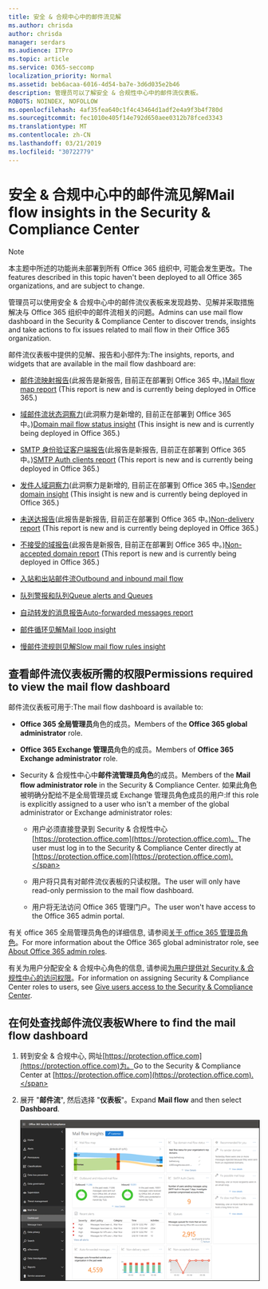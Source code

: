 ```yaml
---
title: 安全 & 合规中心中的邮件流见解
ms.author: chrisda
author: chrisda
manager: serdars
ms.audience: ITPro
ms.topic: article
ms.service: O365-seccomp
localization_priority: Normal
ms.assetid: beb6acaa-6016-4d54-ba7e-3d6d035e2b46
description: 管理员可以了解安全 & 合规性中心中的邮件流仪表板。
ROBOTS: NOINDEX, NOFOLLOW
ms.openlocfilehash: 4af35fea640c1f4c43464d1adf2e4a9f3b4f780d
ms.sourcegitcommit: fec1010e405f14e792d650aee0312b78fced3343
ms.translationtype: MT
ms.contentlocale: zh-CN
ms.lasthandoff: 03/21/2019
ms.locfileid: "30722779"
---
```

# <a name="mail-flow-insights-in-the-security--compliance-center"></a><span data-ttu-id="82c4c-103">安全 & 合规中心中的邮件流见解</span><span class="sxs-lookup"><span data-stu-id="82c4c-103">Mail flow insights in the Security & Compliance Center</span></span>

> [!NOTE]
> <span data-ttu-id="82c4c-104">本主题中所述的功能尚未部署到所有 Office 365 组织中, 可能会发生更改。</span><span class="sxs-lookup"><span data-stu-id="82c4c-104">The features described in this topic haven't been deployed to all Office 365 organizations, and are subject to change.</span></span>

<span data-ttu-id="82c4c-105">管理员可以使用安全 & 合规中心中的邮件流仪表板来发现趋势、见解并采取措施解决与 Office 365 组织中的邮件流相关的问题。</span><span class="sxs-lookup"><span data-stu-id="82c4c-105">Admins can use mail flow dashboard in the Security & Compliance Center to discover trends, insights and take actions to fix issues related to mail flow in their Office 365 organization.</span></span>

<span data-ttu-id="82c4c-106">邮件流仪表板中提供的见解、报告和小部件为:</span><span class="sxs-lookup"><span data-stu-id="82c4c-106">The insights, reports, and widgets that are available in the mail flow dashboard are:</span></span>

- <span data-ttu-id="82c4c-107">[邮件流映射报告](mfi-mail-flow-map-report.md)(此报告是新报告, 目前正在部署到 Office 365 中。)</span><span class="sxs-lookup"><span data-stu-id="82c4c-107">[Mail flow map report](mfi-mail-flow-map-report.md) (This report is new and is currently being deployed in Office 365.)</span></span>

- <span data-ttu-id="82c4c-108">[域邮件流状态洞察力](mfi-domain-mail-flow-status-insight.md)(此洞察力是新增的, 目前正在部署到 Office 365 中。)</span><span class="sxs-lookup"><span data-stu-id="82c4c-108">[Domain mail flow status insight](mfi-domain-mail-flow-status-insight.md) (This insight is new and is currently being deployed in Office 365.)</span></span>

- <span data-ttu-id="82c4c-109">[SMTP 身份验证客户端报告](mfi-smtp-auth-clients-report.md)(此报告是新报告, 目前正在部署到 Office 365 中。)</span><span class="sxs-lookup"><span data-stu-id="82c4c-109">[SMTP Auth clients report](mfi-smtp-auth-clients-report.md) (This report is new and is currently being deployed in Office 365.)</span></span>

- <span data-ttu-id="82c4c-110">[发件人域洞察力](mfi-sender-domain-insight.md)(此洞察力是新增的, 目前正在部署到 Office 365 中。)</span><span class="sxs-lookup"><span data-stu-id="82c4c-110">[Sender domain insight](mfi-sender-domain-insight.md) (This insight is new and is currently being deployed in Office 365.)</span></span>

- <span data-ttu-id="82c4c-111">[未送达报告](mfi-non-delivery-report.md)(此报告是新报告, 目前正在部署到 Office 365 中。)</span><span class="sxs-lookup"><span data-stu-id="82c4c-111">[Non-delivery report](mfi-non-delivery-report.md) (This report is new and is currently being deployed in Office 365.)</span></span>

- <span data-ttu-id="82c4c-112">[不接受的域报告](mfi-non-accepted-domain-report.md)(此报告是新报告, 目前正在部署到 Office 365 中。)</span><span class="sxs-lookup"><span data-stu-id="82c4c-112">[Non-accepted domain report](mfi-non-accepted-domain-report.md) (This report is new and is currently being deployed in Office 365.)</span></span>

- [<span data-ttu-id="82c4c-113">入站和出站邮件流</span><span class="sxs-lookup"><span data-stu-id="82c4c-113">Outbound and inbound mail flow</span></span>](mfi-outbound-and-inbound-mail-flow.md)

- [<span data-ttu-id="82c4c-114">队列警报和队列</span><span class="sxs-lookup"><span data-stu-id="82c4c-114">Queue alerts and Queues</span></span>](mfi-queue-alerts-and-queues.md)

- [<span data-ttu-id="82c4c-115">自动转发的消息报告</span><span class="sxs-lookup"><span data-stu-id="82c4c-115">Auto-forwarded messages report</span></span>](mfi-auto-forwarded-messages-report.md)

- [<span data-ttu-id="82c4c-116">邮件循环见解</span><span class="sxs-lookup"><span data-stu-id="82c4c-116">Mail loop insight</span></span>](mfi-mail-loop-insight.md)

- [<span data-ttu-id="82c4c-117">慢邮件流规则见解</span><span class="sxs-lookup"><span data-stu-id="82c4c-117">Slow mail flow rules insight</span></span>](mfi-slow-mail-flow-rules-insight.md)

## <a name="permissions-required-to-view-the-mail-flow-dashboard"></a><span data-ttu-id="82c4c-118">查看邮件流仪表板所需的权限</span><span class="sxs-lookup"><span data-stu-id="82c4c-118">Permissions required to view the mail flow dashboard</span></span>

<span data-ttu-id="82c4c-119">邮件流仪表板可用于:</span><span class="sxs-lookup"><span data-stu-id="82c4c-119">The mail flow dashboard is available to:</span></span>

- <span data-ttu-id="82c4c-120">**Office 365 全局管理员**角色的成员。</span><span class="sxs-lookup"><span data-stu-id="82c4c-120">Members of the **Office 365 global administrator** role.</span></span>

- <span data-ttu-id="82c4c-121">**Office 365 Exchange 管理员**角色的成员。</span><span class="sxs-lookup"><span data-stu-id="82c4c-121">Members of **Office 365 Exchange administrator** role.</span></span>

- <span data-ttu-id="82c4c-122">Security & 合规性中心中**邮件流管理员角色**的成员。</span><span class="sxs-lookup"><span data-stu-id="82c4c-122">Members of the **Mail flow administrator role** in the Security & Compliance Center.</span></span> <span data-ttu-id="82c4c-123">如果此角色被明确分配给不是全局管理员或 Exchange 管理员角色成员的用户:</span><span class="sxs-lookup"><span data-stu-id="82c4c-123">If this role is explicitly assigned to a user who isn't a member of the global administrator or Exchange administrator roles:</span></span>

  - <span data-ttu-id="82c4c-124">用户必须直接登录到 Security & 合规性中心[https://protection.office.com](https://protection.office.com)。</span><span class="sxs-lookup"><span data-stu-id="82c4c-124">The user must log in to the Security & Compliance Center directly at [https://protection.office.com](https://protection.office.com).</span></span>

  - <span data-ttu-id="82c4c-125">用户将只具有对邮件流仪表板的只读权限。</span><span class="sxs-lookup"><span data-stu-id="82c4c-125">The user will only have read-only permission to the mail flow dashboard.</span></span>

  - <span data-ttu-id="82c4c-126">用户将无法访问 Office 365 管理门户。</span><span class="sxs-lookup"><span data-stu-id="82c4c-126">The user won't have access to the Office 365 admin portal.</span></span>

<span data-ttu-id="82c4c-127">有关 office 365 全局管理员角色的详细信息, 请参阅[关于 office 365 管理员角色](https://docs.microsoft.com/office365/admin/add-users/about-admin-roles)。</span><span class="sxs-lookup"><span data-stu-id="82c4c-127">For more information about the Office 365 global administrator role, see [About Office 365 admin roles](https://docs.microsoft.com/office365/admin/add-users/about-admin-roles).</span></span>

<span data-ttu-id="82c4c-128">有关为用户分配安全 & 合规中心角色的信息, 请参阅[为用户提供对 Security & 合规性中心的访问权限](https://docs.microsoft.com/office365/securitycompliance/grant-access-to-the-security-and-compliance-center)。</span><span class="sxs-lookup"><span data-stu-id="82c4c-128">For information on assigning Security & Compliance Center roles to users, see [Give users access to the Security & Compliance Center](https://docs.microsoft.com/office365/securitycompliance/grant-access-to-the-security-and-compliance-center).</span></span>

## <a name="where-to-find-the-mail-flow-dashboard"></a><span data-ttu-id="82c4c-129">在何处查找邮件流仪表板</span><span class="sxs-lookup"><span data-stu-id="82c4c-129">Where to find the mail flow dashboard</span></span>

1. <span data-ttu-id="82c4c-130">转到安全 & 合规中心, 网址[https://protection.office.com](https://protection.office.com)为。</span><span class="sxs-lookup"><span data-stu-id="82c4c-130">Go to the Security & Compliance Center at [https://protection.office.com](https://protection.office.com).</span></span>

2. <span data-ttu-id="82c4c-131">展开 "**邮件流**", 然后选择 "**仪表板**"。</span><span class="sxs-lookup"><span data-stu-id="82c4c-131">Expand **Mail flow** and then select **Dashboard**.</span></span>

   ![Office 365 安全 & 合规中心中的邮件流仪表板](media/mail-flow-dashboard-v2.png)
